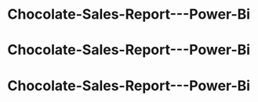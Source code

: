 # Chocolate-Sales-Report---Power-Bi
# Chocolate-Sales-Report---Power-Bi
# Chocolate-Sales-Report---Power-Bi
